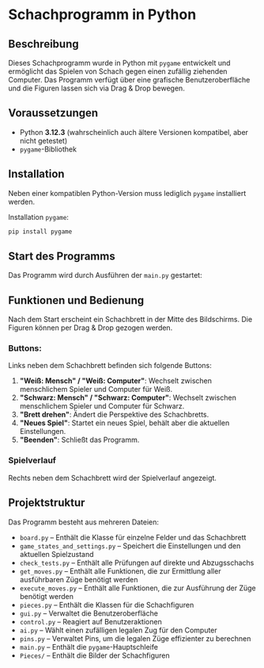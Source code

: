 # Schachprogramm in Python

## Beschreibung
Dieses Schachprogramm wurde in Python mit `pygame` entwickelt und ermöglicht das Spielen von Schach gegen einen zufällig ziehenden Computer.
Das Programm verfügt über eine grafische Benutzeroberfläche und die Figuren lassen sich via Drag & Drop bewegen.

## Voraussetzungen
- Python **3.12.3** (wahrscheinlich auch ältere Versionen kompatibel, aber nicht getestet)
- `pygame`-Bibliothek

## Installation
Neben einer kompatiblen Python-Version muss lediglich `pygame` installiert werden.

Installation `pygame`:
```sh
pip install pygame
```

## Start des Programms
Das Programm wird durch Ausführen der `main.py` gestartet:

## Funktionen und Bedienung
Nach dem Start erscheint ein Schachbrett in der Mitte des Bildschirms. Die Figuren können per Drag & Drop gezogen werden.

### Buttons:
Links neben dem Schachbrett befinden sich folgende Buttons:
1. **"Weiß: Mensch" / "Weiß: Computer"**: Wechselt zwischen menschlichem Spieler und Computer für Weiß.
2. **"Schwarz: Mensch" / "Schwarz: Computer"**: Wechselt zwischen menschlichem Spieler und Computer für Schwarz.
3. **"Brett drehen"**: Ändert die Perspektive des Schachbretts.
4. **"Neues Spiel"**: Startet ein neues Spiel, behält aber die aktuellen Einstellungen.
5. **"Beenden"**: Schließt das Programm.

### Spielverlauf
Rechts neben dem Schachbrett wird der Spielverlauf angezeigt.

## Projektstruktur
Das Programm besteht aus mehreren Dateien:
- `board.py` – Enthält die Klasse für einzelne Felder und das Schachbrett
- `game_states_and_settings.py` – Speichert die Einstellungen und den aktuellen Spielzustand
- `check_tests.py` – Enthält alle Prüfungen auf direkte und Abzugsschachs
- `get_moves.py` – Enthält alle Funktionen, die zur Ermittlung aller ausführbaren Züge benötigt werden
- `execute_moves.py` – Enthält alle Funktionen, die zur Ausführung der Züge benötigt werden
- `pieces.py` – Enthält die Klassen für die Schachfiguren
- `gui.py` – Verwaltet die Benutzeroberfläche
- `control.py` – Reagiert auf Benutzeraktionen
- `ai.py` – Wählt einen zufälligen legalen Zug für den Computer
- `pins.py` – Verwaltet Pins, um die legalen Züge effizienter zu berechnen
- `main.py` – Enthält die `pygame`-Hauptschleife
- `Pieces/` – Enthält die Bilder der Schachfiguren
